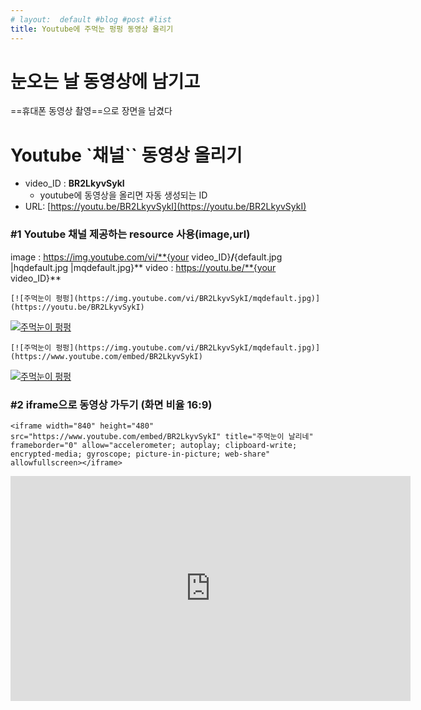 ```yaml
---
# layout:  default #blog #post #list
title: Youtube에 주먹눈 펑펑 동영상 올리기
---
```

# 눈오는 날 동영상에 남기고
==휴대폰 동영상 촬영==으로 장면을 남겼다

# Youtube `채널`` 동영상 올리기 
* video_ID : **BR2LkyvSykI**
    - youtube에 동영상을 올리면 자동 생성되는 ID
* URL: [https://youtu.be/BR2LkyvSykI](https://youtu.be/BR2LkyvSykI)

### #1 Youtube 채널 제공하는 resource 사용(image,url) 
image : https://img.youtube.com/vi/**{your video_ID}**/**{default.jpg |hqdefault.jpg |mqdefault.jpg}**
video : https://youtu.be/**{your video_ID}**

`[![주먹눈이 펑펑](https://img.youtube.com/vi/BR2LkyvSykI/mqdefault.jpg)](https://youtu.be/BR2LkyvSykI)`

[![주먹눈이 펑펑](https://img.youtube.com/vi/BR2LkyvSykI/mqdefault.jpg)](https://youtu.be/BR2LkyvSykI "주먹눈이 펑펑 - Click to Watch!")

`[![주먹눈이 펑펑](https://img.youtube.com/vi/BR2LkyvSykI/mqdefault.jpg)](https://www.youtube.com/embed/BR2LkyvSykI)`

[![주먹눈이 펑펑](https://img.youtube.com/vi/BR2LkyvSykI/mqdefault.jpg)](https://www.youtube.com/embed/BR2LkyvSykI "주먹눈이 펑펑 - Click to Watch!")

### #2 iframe으로 동영상 가두기 (화면 비율 16:9)

`<iframe width="840" height="480" src="https://www.youtube.com/embed/BR2LkyvSykI" title="주먹눈이 날리네" frameborder="0" allow="accelerometer; autoplay; clipboard-write; encrypted-media; gyroscope; picture-in-picture; web-share" allowfullscreen></iframe>`

<iframe width="640" height="360" src="https://www.youtube.com/embed/BR2LkyvSykI" title="주먹눈이 날리네" frameborder="0" allow="accelerometer; autoplay; clipboard-write; encrypted-media; gyroscope; picture-in-picture; web-share" allowfullscreen></iframe>